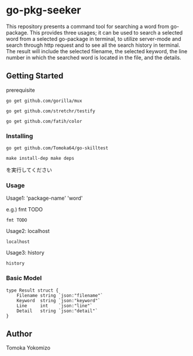 # go-pkg-seeker
This repository presents a command tool for searching a word from go-package. This provides three usages; it can be used to search a selected word from a selected go-package in terminal, to utilize server-mode and search through http request and to see all the search history in terminal. The result will include the selected filename, the selected keyword, the line number in which the searched word is located in the file, and the details. 


## Getting Started

prerequisite

```
go get github.com/gorilla/mux
```

```
go get github.com/stretchr/testify
```

```
go get github.com/fatih/color
```


### Installing

```
go get github.com/Tomoka64/go-skilltest
```
```
make install-dep make deps
```
を実行してください

### Usage

Usage1: 'package-name' 'word' 

e.g.) fmt TODO
  
```
fmt TODO
```

Usage2: localhost

```
localhost
```

Usage3: history

```
history
```

### Basic Model

```
type Result struct {
	Filename string `json:"filename"`
	Keyword  string `json:"keyword"`
	Line     int    `json:"line"`
	Detail   string `json:"detail"`
}
```
## Author

Tomoka Yokomizo

